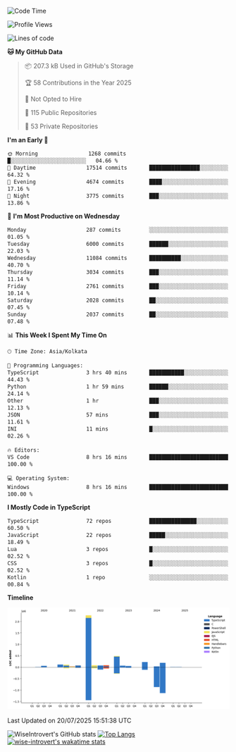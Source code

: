 <!--START_SECTION:waka-->
![Code Time](http://img.shields.io/badge/Code%20Time-2%2C397%20hrs%2022%20mins-blue)

![Profile Views](http://img.shields.io/badge/Profile%20Views-0-blue)

![Lines of code](https://img.shields.io/badge/From%20Hello%20World%20I%27ve%20Written-4.0%20million%20lines%20of%20code-blue)

**🐱 My GitHub Data** 

> 📦 207.3 kB Used in GitHub's Storage 
 > 
> 🏆 58 Contributions in the Year 2025
 > 
> 🚫 Not Opted to Hire
 > 
> 📜 115 Public Repositories 
 > 
> 🔑 53 Private Repositories 
 > 
**I'm an Early 🐤** 

```text
🌞 Morning                1268 commits        █░░░░░░░░░░░░░░░░░░░░░░░░   04.66 % 
🌆 Daytime                17514 commits       ████████████████░░░░░░░░░   64.32 % 
🌃 Evening                4674 commits        ████░░░░░░░░░░░░░░░░░░░░░   17.16 % 
🌙 Night                  3775 commits        ███░░░░░░░░░░░░░░░░░░░░░░   13.86 % 
```
📅 **I'm Most Productive on Wednesday** 

```text
Monday                   287 commits         ░░░░░░░░░░░░░░░░░░░░░░░░░   01.05 % 
Tuesday                  6000 commits        ██████░░░░░░░░░░░░░░░░░░░   22.03 % 
Wednesday                11084 commits       ██████████░░░░░░░░░░░░░░░   40.70 % 
Thursday                 3034 commits        ███░░░░░░░░░░░░░░░░░░░░░░   11.14 % 
Friday                   2761 commits        ███░░░░░░░░░░░░░░░░░░░░░░   10.14 % 
Saturday                 2028 commits        ██░░░░░░░░░░░░░░░░░░░░░░░   07.45 % 
Sunday                   2037 commits        ██░░░░░░░░░░░░░░░░░░░░░░░   07.48 % 
```


📊 **This Week I Spent My Time On** 

```text
🕑︎ Time Zone: Asia/Kolkata

💬 Programming Languages: 
TypeScript               3 hrs 40 mins       ███████████░░░░░░░░░░░░░░   44.43 % 
Python                   1 hr 59 mins        ██████░░░░░░░░░░░░░░░░░░░   24.14 % 
Other                    1 hr                ███░░░░░░░░░░░░░░░░░░░░░░   12.13 % 
JSON                     57 mins             ███░░░░░░░░░░░░░░░░░░░░░░   11.61 % 
INI                      11 mins             █░░░░░░░░░░░░░░░░░░░░░░░░   02.26 % 

🔥 Editors: 
VS Code                  8 hrs 16 mins       █████████████████████████   100.00 % 

💻 Operating System: 
Windows                  8 hrs 16 mins       █████████████████████████   100.00 % 
```

**I Mostly Code in TypeScript** 

```text
TypeScript               72 repos            ███████████████░░░░░░░░░░   60.50 % 
JavaScript               22 repos            █████░░░░░░░░░░░░░░░░░░░░   18.49 % 
Lua                      3 repos             █░░░░░░░░░░░░░░░░░░░░░░░░   02.52 % 
CSS                      3 repos             █░░░░░░░░░░░░░░░░░░░░░░░░   02.52 % 
Kotlin                   1 repo              ░░░░░░░░░░░░░░░░░░░░░░░░░   00.84 % 
```



**Timeline**

![Lines of Code chart](https://raw.githubusercontent.com/wise-introvert/wise-introvert/master/assets/bar_graph.png)


 Last Updated on 20/07/2025 15:51:38 UTC
<!--END_SECTION:waka-->

![WiseIntrovert's GitHub stats](https://github-readme-stats.vercel.app/api?username=wise-introvert&count_private=true&show_icons=true)
[![Top Langs](https://github-readme-stats.vercel.app/api/top-langs/?username=wise-introvert&langs_count=10)](https://github.com/anuraghazra/github-readme-stats)
[![wise-introvert's wakatime stats](https://github-readme-stats.vercel.app/api/wakatime?username=wiseintrovert)](https://github.com/anuraghazra/github-readme-stats)
